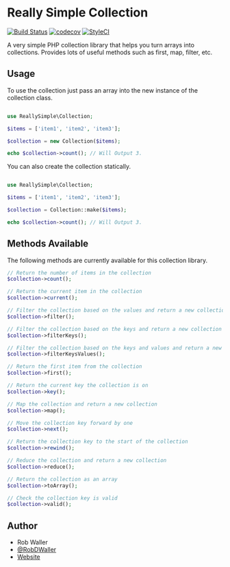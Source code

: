 # Really Simple Collection
[![Build Status](https://travis-ci.org/RobDWaller/ReallySimpleCollection.svg?branch=master)](https://travis-ci.org/RobDWaller/ReallySimpleCollection) [![codecov](https://codecov.io/gh/RobDWaller/ReallySimpleCollection/branch/master/graph/badge.svg)](https://codecov.io/gh/RobDWaller/ReallySimpleCollection) [![StyleCI](https://styleci.io/repos/90523633/shield?branch=master)](https://styleci.io/repos/90523633)

A very simple PHP collection library that helps you turn arrays into collections. Provides lots of useful methods such as first, map, filter, etc.

## Usage

To use the collection just pass an array into the new instance of the collection class.

```php

use ReallySimple\Collection;

$items = ['item1', 'item2', 'item3'];

$collection = new Collection($items);

echo $collection->count(); // Will Output 3.
```

You can also create the collection statically.

```php

use ReallySimple\Collection;

$items = ['item1', 'item2', 'item3'];

$collection = Collection::make($items);

echo $collection->count(); // Will Output 3.
```

## Methods Available

The following methods are currently available for this collection library.

```php
// Return the number of items in the collection
$collection->count();

// Return the current item in the collection
$collection->current();

// Filter the collection based on the values and return a new collection
$collection->filter();

// Filter the collection based on the keys and return a new collection
$collection->filterKeys();

// Filter the collection based on the keys and values and return a new collection
$collection->filterKeysValues();

// Return the first item from the collection
$collection->first();

// Return the current key the collection is on
$collection->key();

// Map the collection and return a new collection
$collection->map();

// Move the collection key forward by one
$collection->next();

// Return the collection key to the start of the collection
$collection->rewind();

// Reduce the collection and return a new collection
$collection->reduce();

// Return the collection as an array
$collection->toArray();

// Check the collection key is valid
$collection->valid();
```

## Author

- Rob Waller
- [@RobDWaller](https://twitter.com/RobDWaller)
- [Website](https://rbrt.wllr.info)
